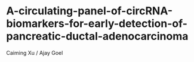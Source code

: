 # A-circulating-panel-of-circRNA-biomarkers-for-early-detection-of-pancreatic-ductal-adenocarcinoma
Caiming Xu / Ajay Goel
